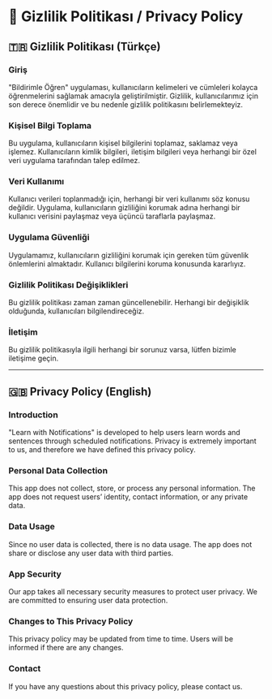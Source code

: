 # 📑 Gizlilik Politikası / Privacy Policy

## 🇹🇷 Gizlilik Politikası (Türkçe)

### Giriş
"Bildirimle Öğren" uygulaması, kullanıcıların kelimeleri ve cümleleri kolayca öğrenmelerini sağlamak amacıyla geliştirilmiştir. Gizlilik, kullanıcılarımız için son derece önemlidir ve bu nedenle gizlilik politikasını belirlemekteyiz.

### Kişisel Bilgi Toplama
Bu uygulama, kullanıcıların kişisel bilgilerini toplamaz, saklamaz veya işlemez. Kullanıcıların kimlik bilgileri, iletişim bilgileri veya herhangi bir özel veri uygulama tarafından talep edilmez.

### Veri Kullanımı
Kullanıcı verileri toplanmadığı için, herhangi bir veri kullanımı söz konusu değildir. Uygulama, kullanıcıların gizliliğini korumak adına herhangi bir kullanıcı verisini paylaşmaz veya üçüncü taraflarla paylaşmaz.

### Uygulama Güvenliği
Uygulamamız, kullanıcıların gizliliğini korumak için gereken tüm güvenlik önlemlerini almaktadır. Kullanıcı bilgilerini koruma konusunda kararlıyız.

### Gizlilik Politikası Değişiklikleri
Bu gizlilik politikası zaman zaman güncellenebilir. Herhangi bir değişiklik olduğunda, kullanıcıları bilgilendireceğiz.

### İletişim
Bu gizlilik politikasıyla ilgili herhangi bir sorunuz varsa, lütfen bizimle iletişime geçin.

---

## 🇬🇧 Privacy Policy (English)

### Introduction
"Learn with Notifications" is developed to help users learn words and sentences through scheduled notifications. Privacy is extremely important to us, and therefore we have defined this privacy policy.

### Personal Data Collection
This app does not collect, store, or process any personal information. The app does not request users’ identity, contact information, or any private data.

### Data Usage
Since no user data is collected, there is no data usage. The app does not share or disclose any user data with third parties.

### App Security
Our app takes all necessary security measures to protect user privacy. We are committed to ensuring user data protection.

### Changes to This Privacy Policy
This privacy policy may be updated from time to time. Users will be informed if there are any changes.

### Contact
If you have any questions about this privacy policy, please contact us.
